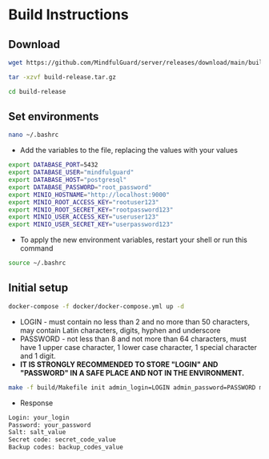 # Build Instructions

## Download

  ```bash
  wget https://github.com/MindfulGuard/server/releases/download/main/build-release.tar.gz
  ```

  ```bash
  tar -xzvf build-release.tar.gz
  ```

  ```bash
  cd build-release
  ```

## Set environments
   ```bash
   nano ~/.bashrc
   ```

  - Add the variables to the file, replacing the values with your values
   ```bash
   export DATABASE_PORT=5432
   export DATABASE_USER="mindfulguard"
   export DATABASE_HOST="postgresql"
   export DATABASE_PASSWORD="root_password"
   export MINIO_HOSTNAME="http://localhost:9000"
   export MINIO_ROOT_ACCESS_KEY="rootuser123"
   export MINIO_ROOT_SECRET_KEY="rootpassword123"
   export MINIO_USER_ACCESS_KEY="useruser123"
   export MINIO_USER_SECRET_KEY="userpassword123"
   ```

 - To apply the new environment variables, restart your shell or run this command
  ```bash
  source ~/.bashrc
  ```
    
## Initial setup

   ```bash
   docker-compose -f docker/docker-compose.yml up -d
   ```

   - LOGIN - must contain no less than 2 and no more than 50 characters, may contain Latin characters, digits, hyphen and underscore
   - PASSWORD - not less than 8 and not more than 64 characters, must have 1 upper case character, 1 lower case character, 1 special character and 1 digit.
   - **IT IS STRONGLY RECOMMENDED TO STORE "LOGIN" AND "PASSWORD" IN A SAFE PLACE AND NOT IN THE ENVIRONMENT.**
     
   ```bash
   make -f build/Makefile init admin_login=LOGIN admin_password=PASSWORD minio_hostname="$MINIO_HOSTNAME" minio_root_access_key="$MINIO_ROOT_ACCESS_KEY" minio_root_secret_key="$MINIO_ROOT_SECRET_KEY" minio_user_access_key="$MINIO_USER_ACCESS_KEY" minio_user_secret_key="$MINIO_USER_SECRET_KEY"
   ```
   - Response
   ```bash
   Login: your_login
   Password: your_password
   Salt: salt_value
   Secret code: secret_code_value
   Backup codes: backup_codes_value
   ```
